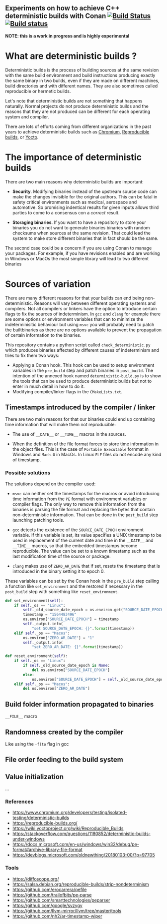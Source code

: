 ## Experiments on how to achieve C++ deterministic builds with Conan [![Build Status](https://travis-ci.org/czoido/conan-deterministic-examples.svg?branch=master)](https://travis-ci.org/czoido/conan-deterministic-examples) [![Build status](https://ci.appveyor.com/api/projects/status/i538q9jia0lsg0sn?svg=true)](https://ci.appveyor.com/project/czoido/conan-deterministic-examples)

**NOTE: this is a work in progress and is highly experimental**

# What are deterministic builds ?

Deterministic builds is the process of building sources at the same revision with the same build environment
and build instructions producing exactly the same binary in two builds, even if they are made on different
machines, build directories and with different names. They are also sometimes called reproducible or hermetic
builds.

Let's note that deterministic builds are not something that happens naturally. Normal projects do not produce
deterministic builds and the reasons that they are not produced can be different for each operating system and
compiler.

There are lots of efforts coming from different organizations in the past years to achieve deterministic builds such as [Chromium](https://www.chromium.org/developers/testing/isolated-testing/deterministic-builds), [Reproducible builds](https://reproducible-builds.org/), or [Yocto](https://wiki.yoctoproject.org/wiki/Reproducible_Builds).

# The importance of deterministic builds

There are two main reasons why deterministic builds are important:

 - **Security**. Modifying binaries instead of the upstream source code can make the changes invisible for the
   original authors. This can be fatal in safety critical environments such as medical, aerospace and
   automotive. So promising indentical results for given inputs allows third parties to come to a consensus
   con a *correct* result.

- **Storaging binaries**. If you want to have a repository to store your binaries you do not want to generate
  binaries binaries with random checksums when sources at the same revision. That could lead the system to
  make store different binaries that in fact should be the same.

The second case could be a concern if you are using Conan to manage your packages. For example, if you have
revisions enabled and are working in Windows or MacOs the most simple library will lead to two different
binaries  

# Sources of variation

There are many different reasons for that your builds can end being non-deterministic. Reasons will vary
between different operating systems and compilers. Not all compilers or linkers have the option to introduce
certain flags to fix the sources of indeterminism. In `gcc` and `clang` for example there are some options or
environment variables that can to minimize the indeterminisitic behaviour but using `msvc` you will probably
need to patch the builtbinaries as there are no options available to prevent the propagation of certain
information to the binaries.

This repository contains a python script called `check_deterministic.py` which produces binaries affected by
different causes of indeterminism and tries to fix them two ways:
- Applying a Conan hook. This hook can be used to setup environment variables in the `pre_build` step and
  patch binaries in `post_build`. The intention of the annexed hook named `deterministic-build.py` is to show
  the tools that can be used to produce deterministic builds but not to enter in much detail in how to do it. 
- Modifying compiler/linker flags in the `CMakeLists.txt`.

## Timestamps introduced by the compiler / linker

There are two main reasons for that our binaries could end up containing time information that will make them
not reproducible:

- The use of `__DATE__` or `__TIME__` macros in the sources.

- When the definition of the file format forces to store time information in the object files. This is the
  case of `Portable Executable` fornmat in Windows and `Mach-O` in MacOs. In Linux `ELF` files do not encode
  any kind of timestamp. 

### Possible solutions

The solutions depend on the compiler used:

- `msvc` can neither set the timestamps for the macros or avoid introducing time information from the `PE`
  format with environment variables or compiler flags. The only way to remove this information from the
  binaries is parsing the file format and replacing the bytes that contain non-deterministic information. That
  can be done in the `post_build` step launching patching tools.

- `gcc` detects the existence of the `SOURCE_DATE_EPOCH` environment variable. If this variable is set, its
  value specifies a UNIX timestamp to be used in replacement of the current date and time in the `__DATE__`
  and `__TIME__` macros, so that the embedded timestamps become reproducible. The value can be set to a known
  timestamp such as the last modification time of the source or package.

- `clang` makes use of `ZERO_AR_DATE` that if set, resets the timestamp that is introduced in the binary
  setting it to epoch 0.

These variables can be set by the Conan hook in the `pre_build` step calling a function like `set_environment` and the restored if necessary in the `post_build` step with something like `reset_environment`. 

```python
def set_environment(self):
    if self._os == "Linux":
        self._old_source_date_epoch = os.environ.get("SOURCE_DATE_EPOCH")
        timestamp = "1564483496"
        os.environ["SOURCE_DATE_EPOCH"] = timestamp
        self._output.info(
            "set SOURCE_DATE_EPOCH: {}".format(timestamp))
    elif self._os == "Macos":
        os.environ["ZERO_AR_DATE"] = "1"
        self._output.info(
            "set ZERO_AR_DATE: {}".format(timestamp))

def reset_environment(self):
    if self._os == "Linux":
        if self._old_source_date_epoch is None:
            del os.environ["SOURCE_DATE_EPOCH"]
        else:
            os.environ["SOURCE_DATE_EPOCH"] = self._old_source_date_epoch
    elif self._os == "Macos":
        del os.environ["ZERO_AR_DATE"]
```

## Build folder information propagated to binaries

`__FILE__` macro

## Randomness created by the compiler

Like using the `-flto` flag in gcc

## File order feeding to the build system

## Value initialization

...

### References

- https://www.chromium.org/developers/testing/isolated-testing/deterministic-builds
- https://reproducible-builds.org/
- https://wiki.yoctoproject.org/wiki/Reproducible_Builds
- https://stackoverflow.com/questions/1180852/deterministic-builds-under-windows
- https://docs.microsoft.com/en-us/windows/win32/debug/pe-format#archive-library-file-format
- https://devblogs.microsoft.com/oldnewthing/20180103-00/?p=97705

### Tools

- https://diffoscope.org/
- https://salsa.debian.org/reproducible-builds/strip-nondeterminism
- https://github.com/erocarrera/pefile
- https://github.com/trailofbits/pe-parse
- https://github.com/smarttechnologies/peparser
- https://github.com/google/syzygy
- https://github.com/llvm-mirror/llvm/tree/master/tools
- https://github.com/nh2/ar-timestamp-wiper


